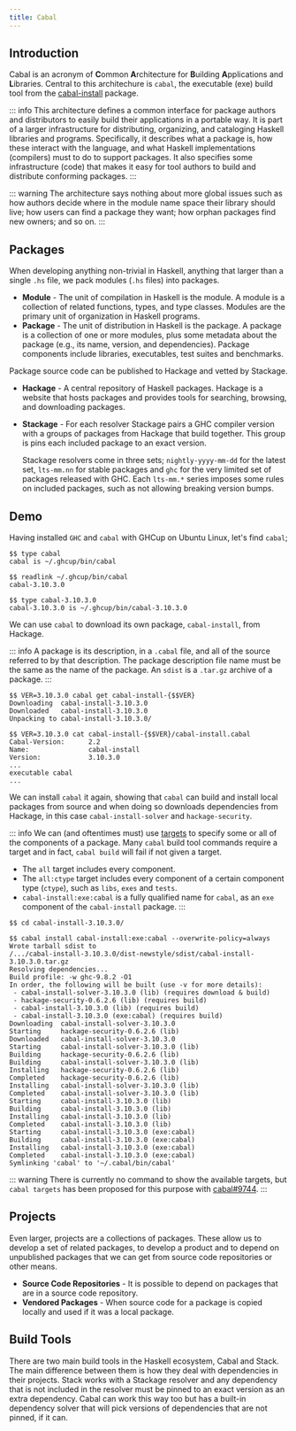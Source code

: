 ```yaml
---
title: Cabal
---
```


## Introduction

Cabal is an acronym of **C**ommon **A**rchitecture for **B**uilding
**A**pplications and **L**ibraries. Central to this architechure is `cabal`, the
executable (exe) build tool from the [cabal-install][cabal-install-pkg] package.

::: info
This architecture defines a common interface for package authors and
distributors to easily build their applications in a portable way. It is part of
a larger infrastructure for distributing, organizing, and cataloging Haskell
libraries and programs.  Specifically, it describes what a package is, how these
interact with the language, and what Haskell implementations (compilers) must to
do to support packages. It also specifies some infrastructure (code) that makes
it easy for tool authors to build and distribute conforming packages.
:::

::: warning
The architecture says nothing about more global issues such as how authors
decide where in the module name space their library should live; how users can
find a package they want; how orphan packages find new owners; and so on.
:::

## Packages

When developing anything non-trivial in Haskell, anything that larger than a
single `.hs` file, we pack modules (`.hs` files) into packages.

- **Module** - The unit of compilation in Haskell is the module. A module is a
  collection of related functions, types, and type classes. Modules are the
  primary unit of organization in Haskell programs.
- **Package** - The unit of distribution in Haskell is the package. A package is
  a collection of one or more modules, plus some metadata about the package
  (e.g., its name, version, and dependencies). Package components include
  libraries, executables, test suites and benchmarks.

Package source code can be published to Hackage and vetted by Stackage.

- **Hackage** - A central repository of Haskell packages. Hackage is a website
  that hosts packages and provides tools for searching, browsing, and
  downloading packages.
- **Stackage** - For each resolver Stackage pairs a GHC compiler version with a
  groups of packages from Hackage that build together. This group is pins each
  included package to an exact version.

  Stackage resolvers come in three sets; `nightly-yyyy-mm-dd` for the latest
  set, `lts-mm.nn` for stable packages and `ghc` for the very limited set of
  packages released with GHC. Each `lts-mm.*` series imposes some rules on
  included packages, such as not allowing breaking version bumps.

## Demo

Having installed `GHC` and `cabal` with GHCup on Ubuntu Linux, let's find `cabal`;

```shell
$$ type cabal
cabal is ~/.ghcup/bin/cabal

$$ readlink ~/.ghcup/bin/cabal
cabal-3.10.3.0

$$ type cabal-3.10.3.0
cabal-3.10.3.0 is ~/.ghcup/bin/cabal-3.10.3.0
```

We can use `cabal` to download its own package, `cabal-install`, from Hackage.

::: info
A package is its description, in a `.cabal` file, and all of the source referred
to by that description. The package description file name must be the same as
the name of the package. An `sdist` is a `.tar.gz` archive of a package.
:::

```shell
$$ VER=3.10.3.0 cabal get cabal-install-{$$VER}
Downloading  cabal-install-3.10.3.0
Downloaded   cabal-install-3.10.3.0
Unpacking to cabal-install-3.10.3.0/

$$ VER=3.10.3.0 cat cabal-install-{$$VER}/cabal-install.cabal
Cabal-Version:      2.2
Name:               cabal-install
Version:            3.10.3.0
...
executable cabal
...
```

We can install `cabal` it again, showing that `cabal` can build and install
local packages from source and when doing so downloads dependencies from
Hackage, in this case `cabal-install-solver` and `hackage-security`.

::: info
We can (and oftentimes must) use [targets][target-forms] to specify some or all
of the components of a package.  Many `cabal` build tool commands require a
target and in fact, `cabal build` will fail if not given a target.

- The `all` target includes every component.
- The `all:ctype` target includes every component of a certain component type
  (`ctype`), such as `libs`, `exes` and `tests`.
- `cabal-install:exe:cabal` is a fully qualified name for `cabal`, as an `exe`
  component of the `cabal-install` package.
:::


```shell
$$ cd cabal-install-3.10.3.0/

$$ cabal install cabal-install:exe:cabal --overwrite-policy=always
Wrote tarball sdist to
/.../cabal-install-3.10.3.0/dist-newstyle/sdist/cabal-install-3.10.3.0.tar.gz
Resolving dependencies...
Build profile: -w ghc-9.8.2 -O1
In order, the following will be built (use -v for more details):
 - cabal-install-solver-3.10.3.0 (lib) (requires download & build)
 - hackage-security-0.6.2.6 (lib) (requires build)
 - cabal-install-3.10.3.0 (lib) (requires build)
 - cabal-install-3.10.3.0 (exe:cabal) (requires build)
Downloading  cabal-install-solver-3.10.3.0
Starting     hackage-security-0.6.2.6 (lib)
Downloaded   cabal-install-solver-3.10.3.0
Starting     cabal-install-solver-3.10.3.0 (lib)
Building     hackage-security-0.6.2.6 (lib)
Building     cabal-install-solver-3.10.3.0 (lib)
Installing   hackage-security-0.6.2.6 (lib)
Completed    hackage-security-0.6.2.6 (lib)
Installing   cabal-install-solver-3.10.3.0 (lib)
Completed    cabal-install-solver-3.10.3.0 (lib)
Starting     cabal-install-3.10.3.0 (lib)
Building     cabal-install-3.10.3.0 (lib)
Installing   cabal-install-3.10.3.0 (lib)
Completed    cabal-install-3.10.3.0 (lib)
Starting     cabal-install-3.10.3.0 (exe:cabal)
Building     cabal-install-3.10.3.0 (exe:cabal)
Installing   cabal-install-3.10.3.0 (exe:cabal)
Completed    cabal-install-3.10.3.0 (exe:cabal)
Symlinking 'cabal' to '~/.cabal/bin/cabal'
```

::: warning
There is currently no command to show the available targets, but `cabal targets`
has been proposed for this purpose with [cabal#9744][pr-targets].
:::

## Projects

Even larger, projects are a collections of packages. These allow us to develop a
set of related packages, to develop a product and to depend on unpublished
packages that we can get from source code repositories or other means.

- **Source Code Repositories** - It is possible to depend on packages that are
  in a source code repository.
- **Vendored Packages** - When source code for a package is copied locally and
  used if it was a local package.

## Build Tools

There are two main build tools in the Haskell ecosystem, Cabal and Stack. The
main difference between them is how they deal with dependencies in their
projects. Stack works with a Stackage resolver and any dependency that is not
included in the resolver must be pinned to an exact version as an extra
dependency. Cabal can work this way too but has a built-in dependency solver
that will pick versions of dependencies that are not pinned, if it can.

[cabal-install-pkg]: https://hackage.haskell.org/package/cabal-install
[target-forms]: https://cabal.readthedocs.io/en/latest/cabal-commands.html#target-forms
[pr-targets]: https://github.com/haskell/cabal/pull/9744